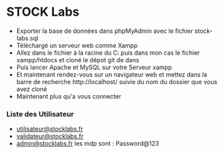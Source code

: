 # STOCK Labs

- Exporter la base de données dans phpMyAdmin avec le fichier stock-labs.sql
- Téléchargé un serveur web comme Xampp
- Allez dans le fichier à la racine du C: puis dans mon cas le fichier xampp/htdocs et cloné le dépot git de dans
- Puis lancer Apache et MySQL sur votre Serveur xampp
- Et maintenant rendez-vous sur un navigateur web et mettez dans la barre de recherche http://localhost/ suivie du nom du dossier que vous avez cloné
- Maintenant plus qu'a vous connecter

### Liste des Utilisateur

- utilisateur@stocklabs.fr
- validateur@stocklabs.fr
- admin@stocklabs.fr
  les mdp sont : Password@123

